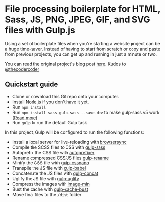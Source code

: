 # File processing boilerplate for HTML, Sass, JS, PNG, JPEG, GIF, and SVG files with Gulp.js

Using a set of boilerplate files when you're starting a website project can be a huge time-saver. Instead of having to start from scratch or copy and paste from previous projects, you can get up and running in just a minute or two.

You can read the original project's blog post [here](https://coder-coder.com/gulp-4-walk-through).
Kudos to [@thecodercoder](https://github.com/thecodercoder)

## Quickstart guide

* Clone or download this Git repo onto your computer.
* Install [Node.js](https://nodejs.org/en/) if you don't have it yet.
* Run `npm install`
* Run `npm install sass gulp-sass --save-dev` to make gulp-sass v5 work ([Read more](https://github.com/dlmanning/gulp-sass/tree/master#migrating-to-version-5))
* Run `gulp` to run the default Gulp task

In this project, Gulp will be configured to run the following functions:

* Install a local server for live-reloading with [browsersync](https://www.npmjs.com/package/browser-sync)
* Compile the SCSS files to CSS with [gulp-sass](https://www.npmjs.com/package/gulp-sass)
* Autoprefix the CSS file with [autoprefixer](https://www.npmjs.com/package/gulp-autoprefixer)
* Rename compressed CSS/JS files [gulp-rename](https://www.npmjs.com/package/gulp-rename)
* Minify the CSS file with [gulp-cssnano](https://www.npmjs.com/package/gulp-cssnano)
* Transpile the JS file with [gulp-babel](https://www.npmjs.com/package/gulp-babel)
* Concatenate the JS files with [gulp-concat](https://www.npmjs.com/package/gulp-concat)
* Uglify the JS file with [gulp-uglify](https://www.npmjs.com/package/gulp-uglify)
* Compress the images with [image-min](https://www.npmjs.com/package/gulp-imagemin)
* Bust the cache with [gulp-cache-bust](https://www.npmjs.com/package/gulp-cache-bust)
* Move final files to the `/dist` folder
